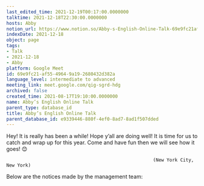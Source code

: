 ```yaml
---
last_edited_time: 2021-12-19T00:17:00.0000000
talktime: 2021-12-18T22:30:00.0000000
hosts: Abby
notion_url: https://www.notion.so/Abby-s-English-Online-Talk-69e9fc21af5549649a192680432d382a
indexDate: 2021-12-18
object: page
tags:
- Talk
- 2021-12-18
- Abby
platform: Google Meet
id: 69e9fc21-af55-4964-9a19-2680432d382a
language_level: intermediate to advanced
meeting_link: meet.google.com/qig-sgrd-hdg
archived: false
created_time: 2021-08-17T19:10:00.0000000
name: Abby’s English Online Talk
parent_type: database_id
title: Abby’s English Online Talk
parent_database_id: e9339446-880f-4ef0-8ad7-8ad1f507dded
---
```


Hey! It is really has been a while! Hope y’all are doing well! It is time for us to catch and wrap up for this year. Come and have fun then we will see how it goes! 😊



                                                          (New York City, New York)



Below are the notices made by the management team:


